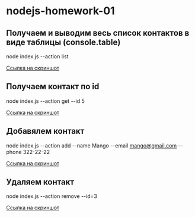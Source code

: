 # nodejs-homework-01

## Получаем и выводим весь список контактов в виде таблицы (console.table)

node index.js --action list

<a href="https://drive.google.com/file/d/1RHK0o8vy2xwiWVEHKpKg6NEkEebPC1gj/view?usp=sharing" >Ссылка на скриншот</a>

## Получаем контакт по id

node index.js --action get --id 5

<a href="https://drive.google.com/file/d/12qW0WaDZD9nmAERWElB7fOrXFVkZoMr6/view?usp=sharing">Ссылка на скриншот</a>

## Добавялем контакт

node index.js --action add --name Mango --email mango@gmail.com --phone 322-22-22

<a href="https://drive.google.com/file/d/1m2GDisIgVJoYjGFSDhP8jV4tsCKd22pW/view?usp=sharing">Ссылка на скриншот</a>

## Удаляем контакт

node index.js --action remove --id=3

<a href="https://drive.google.com/file/d/1JRYZRF7hwvzJOXwYQyYRaKWAJT5lnY77/view?usp=sharing">Ссылка на скриншот</a>
